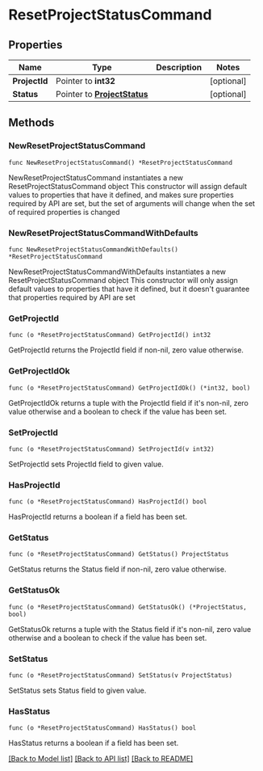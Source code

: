 # ResetProjectStatusCommand

## Properties

Name | Type | Description | Notes
------------ | ------------- | ------------- | -------------
**ProjectId** | Pointer to **int32** |  | [optional] 
**Status** | Pointer to [**ProjectStatus**](ProjectStatus.md) |  | [optional] 

## Methods

### NewResetProjectStatusCommand

`func NewResetProjectStatusCommand() *ResetProjectStatusCommand`

NewResetProjectStatusCommand instantiates a new ResetProjectStatusCommand object
This constructor will assign default values to properties that have it defined,
and makes sure properties required by API are set, but the set of arguments
will change when the set of required properties is changed

### NewResetProjectStatusCommandWithDefaults

`func NewResetProjectStatusCommandWithDefaults() *ResetProjectStatusCommand`

NewResetProjectStatusCommandWithDefaults instantiates a new ResetProjectStatusCommand object
This constructor will only assign default values to properties that have it defined,
but it doesn't guarantee that properties required by API are set

### GetProjectId

`func (o *ResetProjectStatusCommand) GetProjectId() int32`

GetProjectId returns the ProjectId field if non-nil, zero value otherwise.

### GetProjectIdOk

`func (o *ResetProjectStatusCommand) GetProjectIdOk() (*int32, bool)`

GetProjectIdOk returns a tuple with the ProjectId field if it's non-nil, zero value otherwise
and a boolean to check if the value has been set.

### SetProjectId

`func (o *ResetProjectStatusCommand) SetProjectId(v int32)`

SetProjectId sets ProjectId field to given value.

### HasProjectId

`func (o *ResetProjectStatusCommand) HasProjectId() bool`

HasProjectId returns a boolean if a field has been set.

### GetStatus

`func (o *ResetProjectStatusCommand) GetStatus() ProjectStatus`

GetStatus returns the Status field if non-nil, zero value otherwise.

### GetStatusOk

`func (o *ResetProjectStatusCommand) GetStatusOk() (*ProjectStatus, bool)`

GetStatusOk returns a tuple with the Status field if it's non-nil, zero value otherwise
and a boolean to check if the value has been set.

### SetStatus

`func (o *ResetProjectStatusCommand) SetStatus(v ProjectStatus)`

SetStatus sets Status field to given value.

### HasStatus

`func (o *ResetProjectStatusCommand) HasStatus() bool`

HasStatus returns a boolean if a field has been set.


[[Back to Model list]](../README.md#documentation-for-models) [[Back to API list]](../README.md#documentation-for-api-endpoints) [[Back to README]](../README.md)


